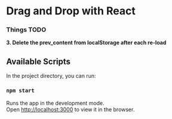 # Drag and Drop with React

### Things TODO
**3. Delete the prev_content from localStorage after each re-load**
## Available Scripts

In the project directory, you can run:

### `npm start`

Runs the app in the development mode.\
Open [http://localhost:3000](http://localhost:3000) to view it in the browser.
